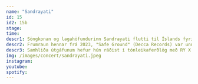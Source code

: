 ```yaml
---
name: "Sandrayati"
id: 15
id2: 15b
stage: 
time: 
descr1: Söngkonan og lagahöfundurinn Sandrayati flutti til Íslands fyrir fimm árum frá Indónesíu, þar sem hún er fædd og uppalin við þjóðlagatónlist og aktívisma. Tónlist hennar býður okkur að fella niður varnirnar, tengjast ekki aðeins okkur sjálfum heldur líka hvoru öðru og vekur upp áhrifamikil hughrif um sameiginlega arfleið okkar allra.
descr2: Frumraun hennar frá 2023, "Safe Ground" (Decca Records) var unnin í samstarfi við Ólafi Arnalds og tekin upp í Reykjavík, en innblástur verkefnisins sækir Sandrayati í ný upphöf, endursköpun heimkynna og tilraunum til þess að gera skil á nánum tengslum við nýtt heimaland. Auk "Safe Ground" hefur Sandrayati undanfarin ár gefið út fjölda smáskífa, m.a. "Song for Berta“ í samstarfi við Damien Rice og íslensku tónlistarkonuna JFDR; og nú síðast “Unwavering” í samstarfi við Breska tónlistarmanninn SOHN. 
descr3: Samhliða útgáfunum hefur hún ráðist í tónleikaferðlög með RY X og Nick Mulvey auk þess að vera rétt í þessu að ljúka 5 vikna tónleikaferð um Evrópu með kanadísku hljómsveitinni Ghostly Kisses. The Sunday Times valdi Sandrayati nýlega sem "Breaking Act" en hún vinnur nú að næsti plötu sinni, verkefni sem mun koma út í þremur hlutum, sá fyrsti 6. júní næstkomandi.
img: /images/concert/sandrayati.jpeg
instagram: 
youtube: 
spotify: 
---
```

    